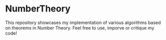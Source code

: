 # NumberTheory
This repository showcases my implementation of various algorithms based on theorems in Number Theory.
Feel free to use, imporve or critique my code!
